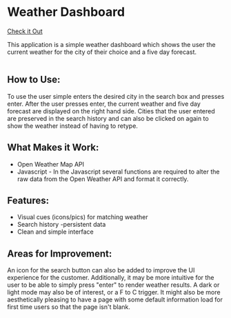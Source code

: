 # Weather Dashboard

[Check it Out](https://hannybiggs.github.io/weather_dashboard/)

This application is a simple weather dashboard which shows the user the current weather for the city of their choice and a five day forecast. 

<img src= "">

## How to Use:
To use the user simple enters the desired city in the search box and presses enter. After the user presses enter, the current weather and five day forecast are displayed on the right hand side. Cities that the user entered are preserved in the search history and can also be clicked on again to show the weather instead of having to retype.

## What Makes it Work:
- Open Weather Map API
- Javascript - In the Javascript several functions are required to alter the raw data from the Open Weather API and format it correctly.

## Features:
- Visual cues (icons/pics) for matching weather
- Search history -persistent data
- Clean and simple interface

## Areas for Improvement:
An icon for the search button can also be added to improve the UI experience for the customer. Additionally, it may be more intuitive for the user to be able to simply press "enter" to render weather results. A dark or light mode may also be of interest, or a F to C trigger. It might also be more aesthetically pleasing to have a page with some default information load for first time users so that the page isn't blank.